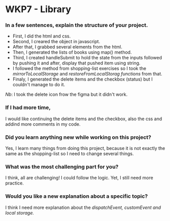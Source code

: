 # WKP7 - Library

### In a few sentences,  explain the structure of your project.

- First, I did the html and css.
- Second, I creared the object in javascript.
- After that, I grabbed several elements from the html.
- Then, I generated the lists of books using map() method. 
- Third, I created handleSubmit to hold the state from the inputs followed by pushing it and after, display that pushed item using string.
- I followed the method from shopping-list exercises so I took the *mirrorToLocalStorage* and *restoreFromLocalStorag functions* from that.
- Finaly, I generated the delete items and the checkbox (status) but I couldn't manage to do it. 

*Nb*: I took the delete icon frow the figma but it didn't work.


### If I had more time,

I would like continuing the delete items and the checkbox, also the css and addind more comments in my code.

### Did you learn anything new while working on this project?

Yes, I learn many things from doing this project, because it is not exactly the same as the shopping-list so I need to change several things.

### What was the most challenging part for you?

I think, all are challenging! I could follow the logic. Yet, I still need more practice.

### Would you like a new explanation about a specific topic?

I think I need more explanation about the *dispatchEvent, customEvent and local storage.*